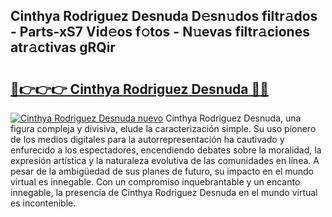 ## Cinthya Rodriguez Desnuda D𝚎sn𝚞dos filtr𝚊dos - Parts-xS7 Vid𝚎os f𝚘tos - N𝚞evas filtr𝚊ciones atr𝚊ctivas gRQir

# <h2><a href="http://mb4oa4.tromn.icu/?c=Cinthya+Rodriguez+Desnuda">🔗👉👉👉 Cinthya Rodriguez Desnuda 🔗🔗</a></h2>

[![Cinthya Rodriguez Desnuda nuevo](https://i.imgur.com/pEAQMta.gif)](http://mb4oa4.tromn.icu/?c=Cinthya+Rodriguez+Desnuda)
Cinthya Rodriguez Desnuda, una figura compleja y divisiva, elude la caracterización simple. Su uso pionero de los medios digitales para la autorrepresentación ha cautivado y enfurecido a los espectadores, encendiendo debates sobre la moralidad, la expresión artística y la naturaleza evolutiva de las comunidades en línea. A pesar de la ambigüedad de sus planes de futuro, su impacto en el mundo virtual es innegable. Con un compromiso inquebrantable y un encanto innegable, la presencia de Cinthya Rodriguez Desnuda en el mundo virtual es incontenible.

